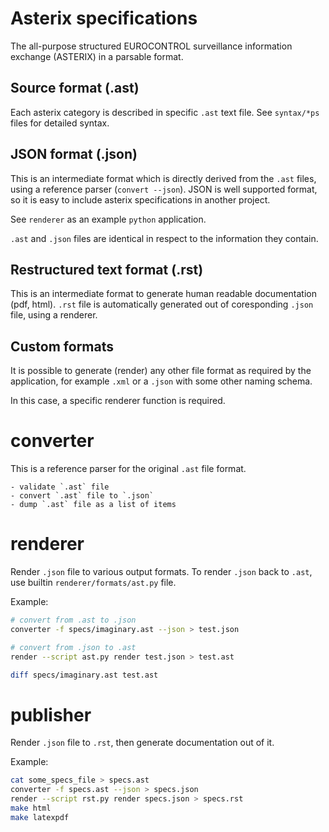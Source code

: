 # Asterix specifications

The all-purpose structured EUROCONTROL surveillance information exchange (ASTERIX)
in a parsable format.

## Source format (.ast)

Each asterix category is described in specific `.ast` text file.
See `syntax/*ps` files for detailed syntax.

## JSON format (.json)

This is an intermediate format which is directly derived from the `.ast` files,
using a reference parser (`convert --json`). JSON is well supported format,
so it is easy to include asterix specifications in another project.

See `renderer` as an example `python` application.

`.ast` and `.json` files are identical in respect to the information they contain.

## Restructured text format (.rst)

This is an intermediate format to generate human readable documentation (pdf, html).
`.rst` file is automatically generated out of coresponding `.json` file, using a renderer.

## Custom formats

It is possible to generate (render) any other file format as required by the application,
for example `.xml` or a `.json` with some other naming schema.

In this case, a specific renderer function is required.

# converter

This is a reference parser for the original `.ast` file format.

    - validate `.ast` file
    - convert `.ast` file to `.json`
    - dump `.ast` file as a list of items

# renderer

Render `.json` file to various output formats.
To render `.json` back to `.ast`, use builtin `renderer/formats/ast.py` file.

Example:

```bash
# convert from .ast to .json
converter -f specs/imaginary.ast --json > test.json

# convert from .json to .ast
render --script ast.py render test.json > test.ast

diff specs/imaginary.ast test.ast
```

# publisher

Render `.json` file to `.rst`, then generate documentation out of it.

Example:

```bash
cat some_specs_file > specs.ast
converter -f specs.ast --json > specs.json
render --script rst.py render specs.json > specs.rst
make html
make latexpdf
```

